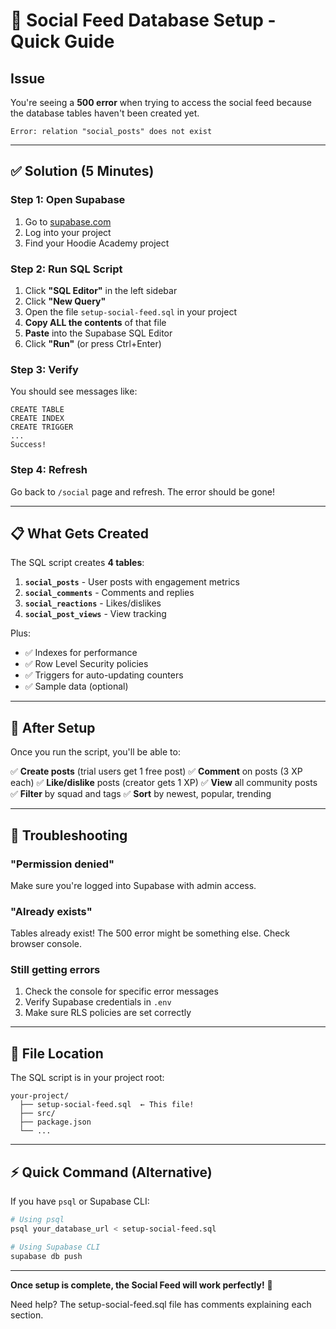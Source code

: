 # 🚀 Social Feed Database Setup - Quick Guide

## Issue

You're seeing a **500 error** when trying to access the social feed because the database tables haven't been created yet.

```
Error: relation "social_posts" does not exist
```

---

## ✅ Solution (5 Minutes)

### Step 1: Open Supabase

1. Go to [supabase.com](https://supabase.com)
2. Log into your project
3. Find your Hoodie Academy project

### Step 2: Run SQL Script

1. Click **"SQL Editor"** in the left sidebar
2. Click **"New Query"**
3. Open the file `setup-social-feed.sql` in your project
4. **Copy ALL the contents** of that file
5. **Paste** into the Supabase SQL Editor
6. Click **"Run"** (or press Ctrl+Enter)

### Step 3: Verify

You should see messages like:
```
CREATE TABLE
CREATE INDEX
CREATE TRIGGER
...
Success!
```

### Step 4: Refresh

Go back to `/social` page and refresh. The error should be gone!

---

## 📋 What Gets Created

The SQL script creates **4 tables**:

1. **`social_posts`** - User posts with engagement metrics
2. **`social_comments`** - Comments and replies
3. **`social_reactions`** - Likes/dislikes
4. **`social_post_views`** - View tracking

Plus:
- ✅ Indexes for performance
- ✅ Row Level Security policies
- ✅ Triggers for auto-updating counters
- ✅ Sample data (optional)

---

## 🎯 After Setup

Once you run the script, you'll be able to:

✅ **Create posts** (trial users get 1 free post)
✅ **Comment** on posts (3 XP each)
✅ **Like/dislike** posts (creator gets 1 XP)
✅ **View** all community posts
✅ **Filter** by squad and tags
✅ **Sort** by newest, popular, trending

---

## 🔧 Troubleshooting

### "Permission denied"

Make sure you're logged into Supabase with admin access.

### "Already exists"

Tables already exist! The 500 error might be something else. Check browser console.

### Still getting errors

1. Check the console for specific error messages
2. Verify Supabase credentials in `.env`
3. Make sure RLS policies are set correctly

---

## 📁 File Location

The SQL script is in your project root:

```
your-project/
  ├── setup-social-feed.sql  ← This file!
  ├── src/
  ├── package.json
  └── ...
```

---

## ⚡ Quick Command (Alternative)

If you have `psql` or Supabase CLI:

```bash
# Using psql
psql your_database_url < setup-social-feed.sql

# Using Supabase CLI
supabase db push
```

---

**Once setup is complete, the Social Feed will work perfectly!** 🎉

Need help? The setup-social-feed.sql file has comments explaining each section.

